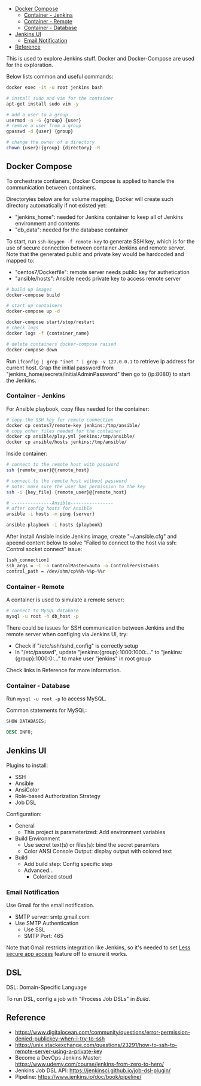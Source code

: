 
- [Docker Compose](#docker-compose)
    - [Container - Jenkins](#container---jenkins)
    - [Container - Remote](#container---remote)
    - [Container - Database](#container---database)
- [Jenkins UI](#jenkins-ui)
    - [Email Notification](#email-notification)
- [Reference](#reference)


This is used to explore Jenkins stuff. Docker and Docker-Compose are used for the exploration.

Below lists common and useful commands:

```sh
docker exec -it -u root jenkins bash

# install sudo and vim for the container
apt-get install sudo vim -y

# add a user to a group
usermod -a -G {group} {user}
# remove a user from a group
gpasswd -d {user} {group}

# change the owner of a directory
chown {user}:{group} {directory} -R
```


## Docker Compose

To orchestrate contianers, Docker Compose is applied to handle the communication between containers.

Directoryies below are for volume mapping, Docker will create such directory automatically if not existed yet:
- "jenkins_home": needed for Jenkins container to keep all of Jenkins environment and contents
- "db_data": needed for the database container

To start, run `ssh-keygen -f remote-key` to generate SSH key, which is for the use of secure connection between container Jenkins and remote server.
Note that the generated public and private key would be hardcoded and mapped to:
- "centos7/Dockerfile": remote server needs public key for authetication
- "ansible/hosts": Ansible needs private key to access remote server

```sh
# build up images
docker-compose build

# start up containers
docker-compose up -d

docker-compose start/stop/restart
# check logs
docker logs -f {container_name}

# delete containers docker-compose raised
docker-compose down
```

Run `ifconfig | grep "inet " | grep -v 127.0.0.1` to retrieve ip address for current host. Grap the initial password from  "jenkins_home/secrets/initialAdminPassword" then go to {ip:8080} to start the Jenkins.


### Container - Jenkins

For Ansible playbook, copy files needed for the container:

```sh
# copy the SSH key for remote connection
docker cp centos7/remote-key jenkins:/tmp/ansible/
# copy other files needed for the container
docker cp ansible/play.yml jenkins:/tmp/ansible/
docker cp ansible/hosts jenkins:/tmp/ansible/
```

Inside container:

```sh
# connect to the remote host with password
ssh {remote_user}@{remote_host}

# connect to the remote host without password
# note: make sure the user has permission to the key
ssh -i {key_file} {remote_user}@{remote_host}

# ---------------Ansible----------------
# after config hosts for Ansible
ansible -i hosts -m ping {server}

ansible-playbook -i hosts {playbook}
```

After install Ansible inside Jenkins image, create "~/.ansible.cfg" and apeend content below to solve "Failed to connect to the host via ssh: Control socket connect" issue:

```sh
[ssh_connection]
ssh_args = -C -o ControlMaster=auto -o ControlPersist=60s
control_path = /dev/shm/cp%%h-%%p-%%r
```

### Container - Remote

A container is used to simulate a remote server:

```sh
# connect to MySQL database
mysql -u root -h db_host -p
```

There could be issues for SSH communication between Jenkins and the remote server when configing via Jenkins UI, try:
- Check if "/etc/ssh/sshd_config" is correctly setup
- In "/etc/passwd", update "jenkins:{group}:1000:1000:..." to "jenkins:{group}:1000:0:..." to make user "jenkins" in root group

Check links in Reference for more information.


### Container - Database

Run `mysql -u root -p` to access MySQL.

Common statements for MySQL:

```sql
SHOW DATABASES;

DESC INFO;
```



## Jenkins UI

Plugins to install:

- SSH
- Ansible
- AnsiColor
- Role-based Authorization Strategy
- Job DSL

Configuration:

- General
    - This project is parameterized: Add environment variables
- Build Environment
    - Use secret text(s) or files(s): bind the secret paramters
    - Color ANSI Console Output: display output with colored text
- Build
    - Add build step: Config specific step
    - Advanced...
        - Colorized stoud

### Email Notification

Use Gmail for the email notification.

- SMTP server: smtp.gmail.com
- Use SMTP Authentication
    - Use SSL
    - SMTP Port: 465

Note that Gmail restricts integration like Jenkins, so it's needed to set [Less secure app access](https://myaccount.google.com/lesssecureapps) feature off to ensure it works.


## DSL

DSL: Domain-Specific Language

To run DSL, config a job with "Process Job DSLs" in _Build_.


## Reference

- https://www.digitalocean.com/community/questions/error-permission-denied-publickey-when-i-try-to-ssh
- https://unix.stackexchange.com/questions/23291/how-to-ssh-to-remote-server-using-a-private-key
- Become a DevOps Jenkins Master: https://www.udemy.com/course/jenkins-from-zero-to-hero/
- Jenkins Job DSL API: https://jenkinsci.github.io/job-dsl-plugin/
- Pipeline: https://www.jenkins.io/doc/book/pipeline/

